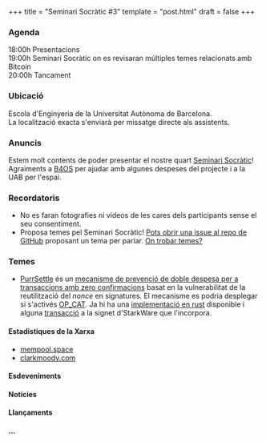 +++
title = "Seminari Socràtic #3"
template = "post.html"
draft = false
+++

### Agenda
18:00h Presentacions\
19:00h Seminari Socràtic on es revisaran múltiples temes relacionats amb Bitcoin\
20:00h Tancament

### Ubicació
Escola d'Enginyeria de la Universitat Autònoma de Barcelona.\
La localització exacta s'enviarà per missatge directe als assistents.

### Anuncis
Estem molt contents de poder presentar el nostre quart [Seminari Socràtic](/about)!\
Agraiments a [B4OS](https://www.libreriadesatoshi.com/b4os) per ajudar amb algunes despeses del projecte i a la UAB per l'espai.

### Recordatoris
- No es faran fotografies ni vídeos de les cares dels participants sense el seu consentiment.
- Proposa temes pel Seminari Socràtic! [Pots obrir una issue al repo de GitHub](https://github.com/Bit-Devs-Barcelona/bit-devs-barcelona.github.io/issues) proposant un tema per parlar. [On trobar temes?](/about/find-topics/)

### Temes
- [PurrSettle](https://blog.crema.sh/PurrSettle) és un [mecanisme de prevenció de doble despesa per a transaccions amb zero confirmacions](https://eprint.iacr.org/2017/394.pdf) basat en la vulnerabilitat de la reutilització del _nonce_ en signatures. El mecanisme es podria desplegar si s'activés [OP_CAT](https://bitcoinops.org/en/topics/op_cat/). Ja hi ha una [implementació en rust](https://github.com/crema-labs/PurrSettle/) disponible i alguna [transacció](https://catnet-mempool.btcwild.life/tx/4bf1ef90ca0575c8aa951282a157fbe646b890829e1b54e7df16e3aafe86a0f5) a la signet d'StarkWare que l'incorpora.

#### Estadistiques de la Xarxa
- [mempool.space](https://mempool.space/)
- [clarkmoody.com](https://bitcoin.clarkmoody.com/dashboard/)

#### Esdeveniments

#### Notícies

#### Llançaments

#### ...
